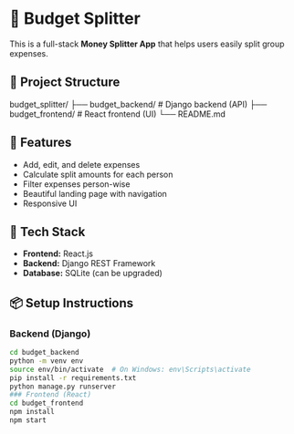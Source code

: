 # 💸 Budget Splitter

This is a full-stack **Money Splitter App** that helps users easily split group expenses.

## 📂 Project Structure
budget_splitter/
├── budget_backend/ # Django backend (API)
├── budget_frontend/ # React frontend (UI)
└── README.md

## 🚀 Features
- Add, edit, and delete expenses
- Calculate split amounts for each person
- Filter expenses person-wise
- Beautiful landing page with navigation
- Responsive UI

## 🔧 Tech Stack
- **Frontend:** React.js
- **Backend:** Django REST Framework
- **Database:** SQLite (can be upgraded)

## 📦 Setup Instructions

### Backend (Django)
```bash
cd budget_backend
python -m venv env
source env/bin/activate  # On Windows: env\Scripts\activate
pip install -r requirements.txt
python manage.py runserver
### Frontend (React)
cd budget_frontend
npm install
npm start
